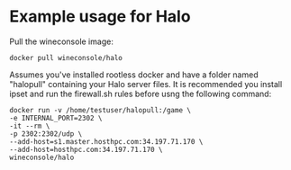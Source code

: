 # Example usage for Halo


Pull the wineconsole image:

    docker pull wineconsole/halo


Assumes you've installed rootless docker and have a folder named "halopull" containing your Halo server files. It is recommended you install ipset and run the firewall.sh rules before usng the following command:


    docker run -v /home/testuser/halopull:/game \
    -e INTERNAL_PORT=2302 \
    -it --rm \
    -p 2302:2302/udp \
    --add-host=s1.master.hosthpc.com:34.197.71.170 \
    --add-host=hosthpc.com:34.197.71.170 \
    wineconsole/halo
